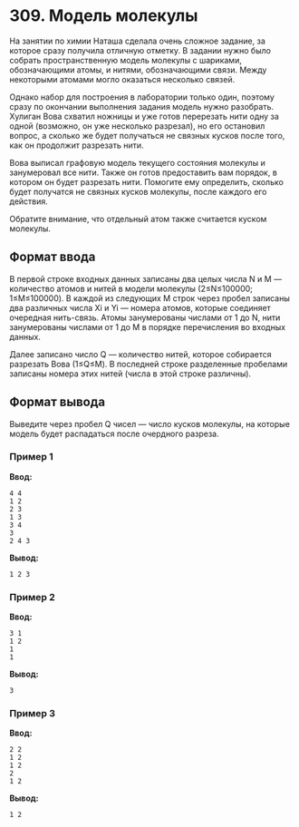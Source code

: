 # 309. Модель молекулы

На занятии по химии Наташа сделала очень сложное задание, за которое сразу получила отличную отметку. В задании нужно было собрать пространственную модель молекулы с шариками, обозначающими атомы, и нитями, обозначающими связи. Между некоторыми атомами могло оказаться несколько связей.

Однако набор для построения в лаборатории только один, поэтому сразу по окончании выполнения задания модель нужно разобрать. Хулиган Вова схватил ножницы и уже готов перерезать нити одну за одной (возможно, он уже несколько разрезал), но его остановил вопрос, а сколько же будет получаться не связных кусков после того, как он продолжит разрезать нити.

Вова выписал графовую модель текущего состояния молекулы и занумеровал все нити. Также он готов предоставить вам порядок, в котором он будет разрезать нити. Помогите ему определить, сколько будет получатся не связных кусков молекулы, после каждого его действия.

Обратите внимание, что отдельный атом также считается куском молекулы.

## Формат ввода

В первой строке входных данных записаны два целых числа N и M — количество атомов и нитей в модели молекулы (2≤N≤100000; 1≤M≤100000). В каждой из следующих M строк через пробел записаны два различных числа Xi и Yi — номера атомов, которые соединяет очередная нить-связь. Атомы занумерованы числами от 1 до N, нити занумерованы числами от 1 до M в порядке перечисления во входных данных.

Далее записано число Q — количество нитей, которое собирается разрезать Вова (1≤Q≤M). В последней строке разделенные пробелами записаны номера этих нитей (числа в этой строке различны).

## Формат вывода

Выведите через пробел Q чисел — число кусков молекулы, на которые модель будет распадаться после очердного разреза.

### Пример 1

**Ввод:**
```
4 4
1 2
2 3
1 3
3 4
3
2 4 3
```

**Вывод:**
```
1 2 3 
```

### Пример 2

**Ввод:**
```
3 1
1 2
1
1
```

**Вывод:**
```
3
```

### Пример 3

**Ввод:**
```
2 2
1 2
1 2
2
1 2
```

**Вывод:**
```
1 2
```